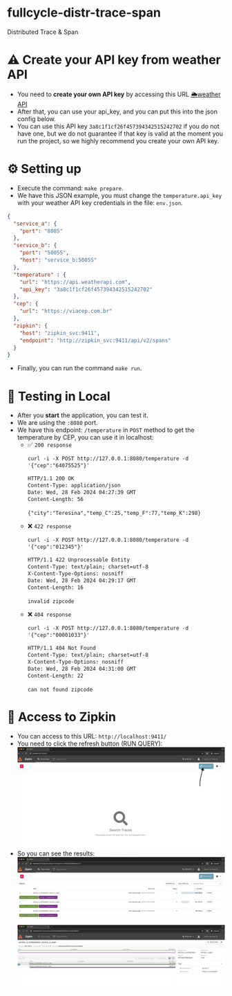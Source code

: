 # fullcycle-distr-trace-span

Distributed Trace &amp; Span

# ⚠️ Create your API key from weather API

- You need to **create your own API key** by accessing this URL [🌦️weather API](https://www.weatherapi.com/signup.aspx)
- After that, you can use your api_key, and you can put this into the json config below.
- You can use this API key `3a8c1f1cf26f457394342515242702` if you do not have one, but we do not guarantee if that key
  is valid at the moment you run the project, so we highly recommend you create your own API key.

# ⚙️ Setting up

- Execute the command: `make prepare`.
- We have this JSON example, you must change the `temperature.api_key` with your weather API key credentials in the
  file: `env.json`.
```json
{
  "service_a": {
    "port": "8085"
  },
  "service_b": {
    "port": "50055",
    "host": "service_b:50055"
  },
  "temperature" : {
    "url": "https://api.weatherapi.com",
    "api_key": "3a8c1f1cf26f457394342515242702"
  },
  "cep": {
    "url": "https://viacep.com.br"
  },
  "zipkin": {
    "host": "zipkin_svc:9411",
    "endpoint": "http://zipkin_svc:9411/api/v2/spans"
  }
}
```
- Finally, you can run the command `make run`.

# 🧪 Testing in Local

- After you **start** the application, you can test it.
- We are using the `:8080` port.
- We have this endpoint: `/temperature` in `POST` method to get the temperature by CEP, you can use it in localhost:
  - ✅ `200 response`
    ```shell
    curl -i -X POST http://127.0.0.1:8080/temperature -d '{"cep":"64075525"}'
    ```
    ```text
    HTTP/1.1 200 OK
    Content-Type: application/json
    Date: Wed, 28 Feb 2024 04:27:39 GMT
    Content-Length: 56
    
    {"city":"Teresina","temp_C":25,"temp_F":77,"temp_K":298}
    ```
  - ❌ `422 response`
    ```shell
    curl -i -X POST http://127.0.0.1:8080/temperature -d '{"cep":"012345"}'
    ```
    ```text
    HTTP/1.1 422 Unprocessable Entity
    Content-Type: text/plain; charset=utf-8
    X-Content-Type-Options: nosniff
    Date: Wed, 28 Feb 2024 04:29:17 GMT
    Content-Length: 16
    
    invalid zipcode
    ```
  - ❌ `404 response`
    ```shell
    curl -i -X POST http://127.0.0.1:8080/temperature -d '{"cep":"00001033"}'
    ```
    ```text
    HTTP/1.1 404 Not Found
    Content-Type: text/plain; charset=utf-8
    X-Content-Type-Options: nosniff
    Date: Wed, 28 Feb 2024 04:31:00 GMT
    Content-Length: 22
    
    can not found zipcode
    ```

# 🤖 Access to Zipkin
- You can access to this URL: `http://localhost:9411/`
- You need to click the refresh button (RUN QUERY):
![img.png](img/01_img.png)
- So you can see the results:
![img.png](img/02_img.png)
![img.png](img/03_img.png)